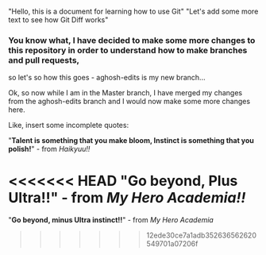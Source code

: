 ######
"Hello, this is a document for learning how to use Git"
"Let's add some more text to see how Git Diff works"

### You know what, I have decided to make some more changes to this repository in order to understand how to make branches and pull requests,
so let's so how this goes - aghosh-edits is my new branch...

Ok, so now while I am in the Master branch, I have merged my changes from the aghosh-edits branch and I would now make some more changes here.

Like, insert some incomplete quotes: 

"**Talent is something that you make bloom, Instinct is something that you polish!**" - from *Haikyuu!!*

<<<<<<< HEAD
"**Go beyond, Plus Ultra!!**" - from *My Hero Academia!!* 
=======
"**Go beyond, minus Ultra instinct!!**" - from *My Hero Academia* 
>>>>>>> 12ede30ce7a1adb352636562620549701a07206f
